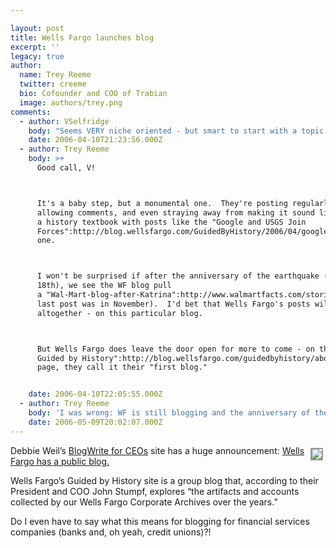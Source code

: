 ```yaml
---

layout: post
title: Wells Fargo launches blog
excerpt: ''
legacy: true
author:
  name: Trey Reeme
  twitter: creeme
  bio: Cofounder and COO of Trabian
  image: authors/trey.png
comments:
  - author: VSelfridge
    body: "Seems VERY niche oriented - but smart to start with a topic of potential interest to the SF valley area...\r\n\r\nNot what I think of when I think of a bank/CU blog by any stretch, however. "
    date: 2006-04-10T21:23:56.000Z
  - author: Trey Reeme
    body: >+
      Good call, V!



      It's a baby step, but a monumental one.  They're posting regularly,
      allowing comments, and even straying away from making it sound like
      a history textbook with posts like the "Google and USGS Join
      Forces":http://blog.wellsfargo.com/GuidedByHistory/2006/04/google_usgs_join_forces.html
      one.



      I won't be surprised if after the anniversary of the earthquake (April
      18th), we see the WF blog pull
      a "Wal-Mart-blog-after-Katrina":http://www.walmartfacts.com/stories/ (their
      last post was in November).  I'd bet that Wells Fargo's posts will cease
      altogether - on this particular blog.



      But Wells Fargo does leave the door open for more to come - on the "About
      Guided by History":http://blog.wellsfargo.com/guidedbyhistory/about.html
      page, they call it their "first blog."


    date: 2006-04-10T22:05:55.000Z
  - author: Trey Reeme
    body: 'I was wrong: WF is still blogging and the anniversary of the earthquake passed.  '
    date: 2006-05-09T20:02:07.000Z
---
```


<p><a href="http://blog.wellsfargo.com"><img src="/images/legacy/wellsblog.jpg" style="float:right; border: 2px solid #999999; margin: 4px;"></a> Debbie Weil&#8217;s <a href="http://feeds.feedburner.com/blogwrite?m=222">BlogWrite for CEOs</a> site has a huge announcement: <a href="http://blog.wellsfargo.com/guidedbyhistory/">Wells Fargo has a public blog.</a></p>
<p>Wells Fargo&#8217;s Guided by History site is a group blog that, according to their President and <span class="caps">COO</span> John Stumpf, explores &#8220;the artifacts and accounts collected by our Wells Fargo Corporate Archives over the years.&#8221;</p>
<p>Do I even have to say what this means for blogging for financial services companies (banks and, oh yeah, credit unions)?!</p>